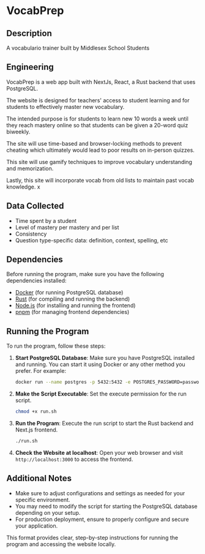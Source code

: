 # VocabPrep

## Description
A vocabulario trainer built by Middlesex School Students

## Engineering
VocabPrep is a web app built with NextJs, React, a Rust backend that uses PostgreSQL.

The website is designed for teachers' access to student learning and for students to effectively master new vocabulary. 

The intended purpose is for students to learn new 10 words a week until they reach mastery online so that students can be given a 20-word quiz biweekly.

The site will use time-based and browser-locking methods to prevent cheating which ultimately would lead to poor results on in-person quizzes.

This site will use gamify techniques to improve vocabulary understanding and memorization.

Lastly, this site will incorporate vocab from old lists to maintain past vocab knowledge.
x
## Data Collected
- Time spent by a student
- Level of mastery per mastery and per list
- Consistency
- Question type-specific data: definition, context, spelling, etc

## Dependencies

Before running the program, make sure you have the following dependencies installed:

- [Docker](https://www.docker.com/) (for running PostgreSQL database)
- [Rust](https://www.rust-lang.org/) (for compiling and running the backend)
- [Node.js](https://nodejs.org/) (for installing and running the frontend)
- [pnpm](https://pnpm.io/) (for managing frontend dependencies)

## Running the Program

To run the program, follow these steps:

1. **Start PostgreSQL Database**: Make sure you have PostgreSQL installed and running. You can start it using Docker or any other method you prefer. For example:

   ```bash
   docker run --name postgres -p 5432:5432 -e POSTGRES_PASSWORD=password -d postgres:latest
   ```

2. **Make the Script Executable**: Set the execute permission for the run script.

   ```bash
   chmod +x run.sh
   ```

3. **Run the Program**: Execute the run script to start the Rust backend and Next.js frontend.

   ```bash
   ./run.sh
   ```

4. **Check the Website at localhost**: Open your web browser and visit `http://localhost:3000` to access the frontend.

## Additional Notes

- Make sure to adjust configurations and settings as needed for your specific environment.
- You may need to modify the script for starting the PostgreSQL database depending on your setup.
- For production deployment, ensure to properly configure and secure your application.

This format provides clear, step-by-step instructions for running the program and accessing the website locally.
